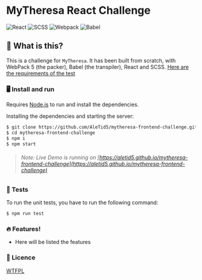 # MyTheresa React Challenge
![React](https://img.shields.io/badge/-React-20232a?logo=react&style=for-the-badge)
![SCSS](https://img.shields.io/badge/SCSS-ffbedf?logo=sass&style=for-the-badge)
![Webpack](https://img.shields.io/badge/-Webpack-2b3b42?logo=webpack&style=for-the-badge)
![Babel](https://img.shields.io/badge/-Babel-323230?logo=babel&style=for-the-badge)

## 🤔 What is this?
This is a challenge for `MyTheresa`. It has been built from scratch,
with WebPack 5 (the packer), Babel (the transpiler), React and SCSS.
[Here are the requirements of the test](https://gist.github.com/angelcustodio/2e03fde60136dc2eb64071123d6250a9)

### 🖥 Install and run

Requires [Node.js](https://nodejs.org/) to run and install the dependencies.

Installing the dependencies and starting the server:

```sh
$ git clone https://github.com/AleTid5/mytheresa-frontend-challenge.git
$ cd mytheresa-frontend-challenge
$ npm i
$ npm start
```

> ###### Note: Live Demo is running on [https://aletid5.github.io/mytheresa-frontend-challenge](https://aletid5.github.io/mytheresa-frontend-challenge)

### 🧪 Tests

To run the unit tests, you have to run the following command:

```sh
$ npm run test
```

### 🔥 Features!
- Here will be listed the features

### 👻 Licence
[WTFPL](http://www.wtfpl.net/about/)